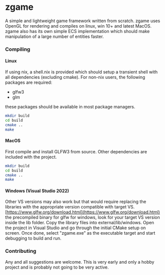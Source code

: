 # zgame
A simple and lightweight game framework written from scratch. zgame uses OpenGL for rendering and compiles on linux, win 10+ and latest MacOS. zgame also has its own simple ECS
implementation which should make manipulation of a large number of entities faster. 

### Compiling
#### Linux
If using nix, a shell.nix is provided which should setup a transient shell with all dependencies (excluding cmake). For non-nix users, the following packages are required:
  * glfw3
  * glm

these packages should be available in most package managers.

```sh
mkdir build
cd build
cmake ..
make
```

#### MacOS
First compile and install GLFW3 from source.
Other dependencies are included with the project.

```sh
mkdir build
cd build
cmake ..
make
```

#### Windows (Visual Studio 2022)
Other VS versions may also work but that would require replacing the libraries with the appropriate version compatible with target VS.
[https://www.glfw.org/download.html](https://www.glfw.org/download.html) the precompiled binary for glfw for windows, look for your target VS version inside the lib folder. Copy the library files into external/lib/windows.
Open the project in Visual Studio and go through the initial CMake setup on screen. Once done, select "zgame.exe" as the executable target and start debugging to build and run.

### Contributing
Any and all suggestions are welcome. This is very early and only a hobby project and is probably not going to be very active.
